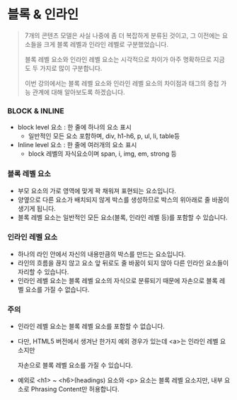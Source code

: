 # 블록 & 인라인

> 7개의 콘텐츠 모델은 사실 나중에 좀 더 복잡하게 분류된 것이고, 그 이전에는 요소들을 크게 블록 레벨과 인라인 레벨로 구분했었습니다.
>
> 블록 레벨 요소와 인라인 레벨 요소는 시각적으로 차이가 아주 명확하므로 지금도 두 가지로 많이 구분합니다.
>
> 이번 강의에서는 블록 레벨 요소와 인라인 레벨 요소의 차이점과 태그의 중첩 가능 관계에 대해 알아보도록 하겠습니다.



### BLOCK & INLINE

+ block level 요소 : 한 줄에 하나의 요소 표시
  + 일반적인 모든 요소 포함하며,  div, h1-h6, p, ul, li, table등
+ Inline level 요소 : 한 줄에 여러개의 요소 표시
  + block 레벨의 자식요소이며 span, i, img, em, strong 등



### 블록 레벨 요소

+ 부모 요소의 가로 영역에 맞게 꽉 채워져 표현되는 요소입니다.
+ 양옆으로 다른 요소가 배치되지 않게 박스를 생성하므로 박스의 위아래로 줄 바꿈이 생기게 됩니다.
+ 블록 레벨 요소는 일반적인 모든 요소(블록, 인라인 레벨 등)를 포함할 수 있습니다. 



### 인라인 레벨 요소

+ 하나의 라인 안에서 자신의 내용만큼의 박스를 만드는 요소입니다.
+ 라인의 흐름을 끊지 않고 요소 앞 뒤로도 줄 바꿈이 되지 않아 다른 인라인 요소들이 자리할 수 있습니다.
+ 인라인 레벨 요소는 블록 레벨 요소의 자식으로 분류되기 때문에 자손으로 블록 레벨 요소를 가질 수 없습니다.



### 주의

+ 인라인 레벨 요소는 블록 레벨 요소를 포함할 수 없습니다. 

+ 다만, HTML5 버전에서 생겨난 한가지 예외 경우가 있는데 \<a>는 인라인 레벨 요소지만

  자손으로 블록 레벨 요소를 가질 수 있습니다.

+ 예외로 \<h1> ~ \<h6>(headings) 요소와 \<p> 요소는 블록 레벨 요소지만, 내부 요소로 Phrasing Content만 허용합니다.

